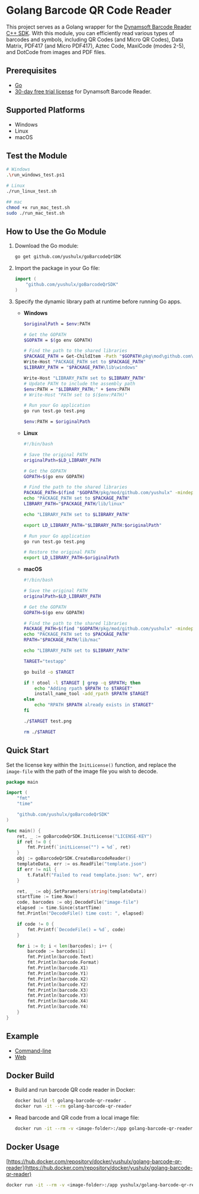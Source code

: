 # Golang Barcode QR Code Reader
This project serves as a Golang wrapper for the [Dynamsoft Barcode Reader C++ SDK](https://www.dynamsoft.com/barcode-reader/sdk-desktop-server/). With this module, you can efficiently read various types of barcodes and symbols, including QR Codes (and Micro QR Codes), Data Matrix, PDF417 (and Micro PDF417), Aztec Code, MaxiCode (modes 2-5), and DotCode from images and PDF files.

## Prerequisites
* [Go](https://go.dev/dl/)
* [30-day free trial license](https://www.dynamsoft.com/customer/license/trialLicense/?product=dcv&package=cross-platform) for Dynamsoft Barcode Reader.

## Supported Platforms
- Windows
- Linux
- macOS

## Test the Module

```bash
# Windows
.\run_windows_test.ps1

# Linux
./run_linux_test.sh

## mac
chmod +x run_mac_test.sh
sudo ./run_mac_test.sh
```

## How to Use the Go Module 
1. Download the Go module:

	```bash
	go get github.com/yushulx/goBarcodeQrSDK
	```

2. Import the package in your Go file:

	```go
	import (
		"github.com/yushulx/goBarcodeQrSDK"
	)
	```
3. Specify the dynamic library path at runtime before running Go apps.

	- **Windows**

		```bash
		$originalPath = $env:PATH

		# Get the GOPATH
		$GOPATH = $(go env GOPATH)

		# Find the path to the shared libraries
		$PACKAGE_PATH = Get-ChildItem -Path "$GOPATH\pkg\mod\github.com\yushulx" -Directory | Sort-Object LastWriteTime -Descending | Select-Object -First 1 -ExpandProperty FullName
		Write-Host "PACKAGE_PATH set to $PACKAGE_PATH"
		$LIBRARY_PATH = "$PACKAGE_PATH\lib\windows"

		Write-Host "LIBRARY_PATH set to $LIBRARY_PATH"
		# Update PATH to include the assembly path
		$env:PATH = "$LIBRARY_PATH;" + $env:PATH
		# Write-Host "PATH set to $($env:PATH)"

		# Run your Go application
		go run test.go test.png

		$env:PATH = $originalPath
		```

	- **Linux**

		```bash
		#!/bin/bash

		# Save the original PATH
		originalPath=$LD_LIBRARY_PATH

		# Get the GOPATH
		GOPATH=$(go env GOPATH)

		# Find the path to the shared libraries
		PACKAGE_PATH=$(find "$GOPATH/pkg/mod/github.com/yushulx" -mindepth 1 -maxdepth 1 -type d | sort -r | head -n 1)
		echo "PACKAGE_PATH set to $PACKAGE_PATH"
		LIBRARY_PATH="$PACKAGE_PATH/lib/linux"

		echo "LIBRARY_PATH set to $LIBRARY_PATH"

		export LD_LIBRARY_PATH="$LIBRARY_PATH:$originalPath"

		# Run your Go application
		go run test.go test.png

		# Restore the original PATH
		export LD_LIBRARY_PATH=$originalPath
		```
		
	- **macOS**

		```bash
		#!/bin/bash

		# Save the original PATH
		originalPath=$LD_LIBRARY_PATH

		# Get the GOPATH
		GOPATH=$(go env GOPATH)

		# Find the path to the shared libraries
		PACKAGE_PATH=$(find "$GOPATH/pkg/mod/github.com/yushulx" -mindepth 1 -maxdepth 1 -type d | sort -r | head -n 1)
		echo "PACKAGE_PATH set to $PACKAGE_PATH"
		RPATH="$PACKAGE_PATH/lib/mac"

		echo "LIBRARY_PATH set to $LIBRARY_PATH"

		TARGET="testapp"

		go build -o $TARGET

		if ! otool -l $TARGET | grep -q $RPATH; then
			echo "Adding rpath $RPATH to $TARGET"
			install_name_tool -add_rpath $RPATH $TARGET
		else
			echo "RPATH $RPATH already exists in $TARGET"
		fi

		./$TARGET test.png

		rm ./$TARGET
		```

## Quick Start
Set the license key within the `InitLicense()` function, and replace the `image-file` with the path of the image file you wish to decode.

```go
package main

import (
	"fmt"
	"time"

	"github.com/yushulx/goBarcodeQrSDK"
)

func main() {
	ret, _ := goBarcodeQrSDK.InitLicense("LICENSE-KEY")
	if ret != 0 {
		fmt.Printf(`initLicense("") = %d`, ret)
	}
	obj := goBarcodeQrSDK.CreateBarcodeReader()
	templateData, err := os.ReadFile("template.json")
	if err != nil {
		t.Fatalf("Failed to read template.json: %v", err)
	}

	ret, _ := obj.SetParameters(string(templateData))
	startTime := time.Now()
	code, barcodes := obj.DecodeFile("image-file")
	elapsed := time.Since(startTime)
	fmt.Println("DecodeFile() time cost: ", elapsed)

	if code != 0 {
		fmt.Printf(`DecodeFile() = %d`, code)
	}

	for i := 0; i < len(barcodes); i++ {
		barcode := barcodes[i]
		fmt.Println(barcode.Text)
		fmt.Println(barcode.Format)
		fmt.Println(barcode.X1)
		fmt.Println(barcode.Y1)
		fmt.Println(barcode.X2)
		fmt.Println(barcode.Y2)
		fmt.Println(barcode.X3)
		fmt.Println(barcode.Y3)
		fmt.Println(barcode.X4)
		fmt.Println(barcode.Y4)
	}
}

``` 

## Example
- [Command-line](https://github.com/yushulx/goBarcodeQrSDK/tree/main/example/command-line)
- [Web](https://github.com/yushulx/goBarcodeQrSDK/tree/main/example/web)


## Docker Build
- Build and run barcode QR code reader in Docker:

    ```bash
    docker build -t golang-barcode-qr-reader .
    docker run -it --rm golang-barcode-qr-reader
    ```
- Read barcode and QR code from a local image file:

    ```bash
    docker run -it --rm -v <image-folder>:/app golang-barcode-qr-reader reader /app/<image-file> <license-key> <template-file>
    ```

## Docker Usage
[https://hub.docker.com/repository/docker/yushulx/golang-barcode-qr-reader](https://hub.docker.com/repository/docker/yushulx/golang-barcode-qr-reader)

 ```bash
docker run -it --rm -v <image-folder>:/app yushulx/golang-barcode-qr-reader:latest reader /app/<image-file> <license-key> <template-file>
```
